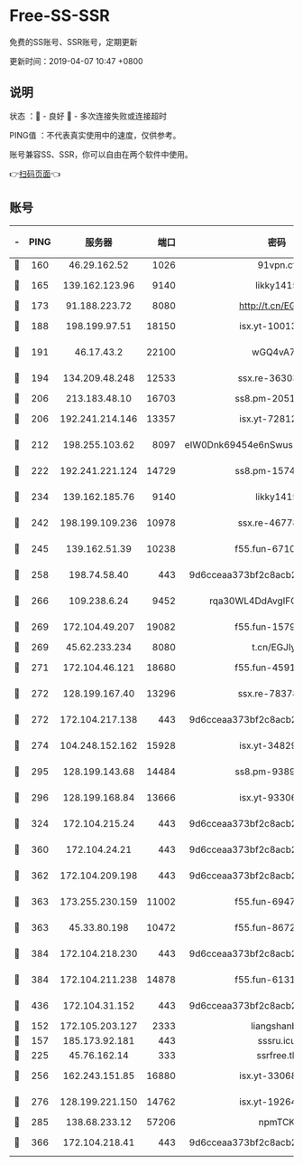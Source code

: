 # Free-SS-SSR

免费的SS账号、SSR账号，定期更新

更新时间：2019-04-07 10:47 +0800

## 说明

状态     ：🙂 - 良好 🙁 - 多次连接失败或连接超时

PING值   ：不代表真实使用中的速度，仅供参考。

账号兼容SS、SSR，你可以自由在两个软件中使用。

👉[扫码页面](https://liesauer.github.io/Free-SS-SSR/)👈

## 账号

|-|PING|服务器|端口|密码|加密方式|区域|
|:----:|:----:|:-----:|-----:|:----:|:----:|:----:|
|🙂|160|46.29.162.52|1026|91vpn.cf|rc4-md5|RU|
|🙂|165|139.162.123.96|9140|likky1415|aes-256-cfb|JP|
|🙂|173|91.188.223.72|8080|http://t.cn/EGJIyrl|rc4-md5|RU|
|🙂|188|198.199.97.51|18150|isx.yt-10013896|aes-256-cfb|US|
|🙂|191|46.17.43.2|22100|wGQ4vA7D|aes-256-gcm|RU|
|🙂|194|134.209.48.248|12533|ssx.re-36303628|aes-256-cfb|US|
|🙂|206|213.183.48.10|16703|ss8.pm-20510917|rc4-md5|RU|
|🙂|206|192.241.214.146|13357|isx.yt-72812401|aes-256-cfb|US|
|🙂|212|198.255.103.62|8097|eIW0Dnk69454e6nSwuspv9DmS201tQ0D|aes-256-cfb|US|
|🙂|222|192.241.221.124|14729|ss8.pm-15747192|aes-256-cfb|US|
|🙂|234|139.162.185.76|9140|likky1415|aes-256-cfb|DE|
|🙂|242|198.199.109.236|10978|ssx.re-46778181|aes-256-cfb|US|
|🙂|245|139.162.51.39|10238|f55.fun-67101162|aes-256-cfb|SG|
|🙂|258|198.74.58.40|443|9d6cceaa373bf2c8acb22e60b6a58be6|aes-256-cfb|US|
|🙂|266|109.238.6.24|9452|rqa30WL4DdAvgIFG6Fs3znzTa|aes-256-cfb|FR|
|🙂|269|172.104.49.207|19082|f55.fun-15798728|aes-256-cfb|SG|
|🙂|269|45.62.233.234|8080|t.cn/EGJIyrl|rc4-md5|CA|
|🙂|271|172.104.46.121|18680|f55.fun-45913685|aes-256-cfb|SG|
|🙂|272|128.199.167.40|13296|ssx.re-78378109|aes-256-cfb|SG|
|🙂|272|172.104.217.138|443|9d6cceaa373bf2c8acb22e60b6a58be6|aes-256-cfb|US|
|🙂|274|104.248.152.162|15928|isx.yt-34829163|aes-256-cfb|SG|
|🙂|295|128.199.143.68|14484|ss8.pm-93895061|aes-256-cfb|SG|
|🙂|296|128.199.168.84|13666|isx.yt-93306420|aes-256-cfb|SG|
|🙂|324|172.104.215.24|443|9d6cceaa373bf2c8acb22e60b6a58be6|aes-256-cfb|US|
|🙂|360|172.104.24.21|443|9d6cceaa373bf2c8acb22e60b6a58be6|aes-256-cfb|US|
|🙂|362|172.104.209.198|443|9d6cceaa373bf2c8acb22e60b6a58be6|aes-256-cfb|US|
|🙂|363|173.255.230.159|11002|f55.fun-69479664|aes-256-cfb|US|
|🙂|363|45.33.80.198|10472|f55.fun-86726551|aes-256-cfb|US|
|🙂|384|172.104.218.230|443|9d6cceaa373bf2c8acb22e60b6a58be6|aes-256-cfb|US|
|🙂|384|172.104.211.238|14878|f55.fun-61310549|aes-256-cfb|US|
|🙂|436|172.104.31.152|443|9d6cceaa373bf2c8acb22e60b6a58be6|aes-256-cfb|US|
|🙂|152|172.105.203.127|2333|liangshanbo|chacha20|JP|
|🙂|157|185.173.92.181|443|sssru.icu|rc4-md5|RU|
|🙂|225|45.76.162.14|333|ssrfree.tk|rc4|SG|
|🙂|256|162.243.151.85|16880|isx.yt-33068394|aes-256-cfb|US|
|🙂|276|128.199.221.150|14762|isx.yt-19264060|aes-256-cfb|SG|
|🙂|285|138.68.233.12|57206|npmTCK|rc4-md5|US|
|🙂|366|172.104.218.41|443|9d6cceaa373bf2c8acb22e60b6a58be6|aes-256-cfb|US|
